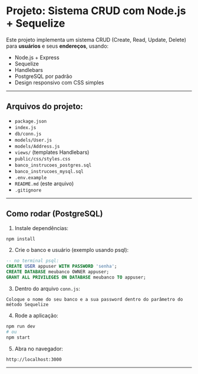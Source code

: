 # Projeto: Sistema CRUD com Node.js + Sequelize

Este projeto implementa um sistema CRUD (Create, Read, Update, Delete) para **usuários** e seus **endereços**, usando:

- Node.js + Express
- Sequelize
- Handlebars
- PostgreSQL por padrão 
- Design responsivo com CSS simples

---

## Arquivos do projeto:

- `package.json`
- `index.js`
- `db/conn.js`
- `models/User.js`
- `models/Address.js`
- `views/` (templates Handlebars)
- `public/css/styles.css`
- `banco_instrucoes_postgres.sql`
- `banco_instrucoes_mysql.sql`
- `.env.example`
- `README.md` (este arquivo)
- `.gitignore`

---

## Como rodar (PostgreSQL)

1. Instale dependências:
```bash
npm install
```

2. Crie o banco e usuário (exemplo usando psql):
```sql
-- no terminal psql:
CREATE USER appuser WITH PASSWORD 'senha';
CREATE DATABASE meubanco OWNER appuser;
GRANT ALL PRIVILEGES ON DATABASE meubanco TO appuser;
```

3. Dentro do arquivo `conn.js`:
```
Coloque o nome do seu banco e a sua password dentro do parâmetro do método Sequelize
```

4. Rode a aplicação:
```bash
npm run dev
# ou
npm start
```

5. Abra no navegador:
```
http://localhost:3000
```

---
